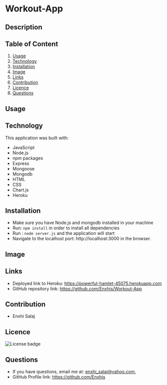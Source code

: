 # Workout-App

## Description

## Table of Content
  1.  [Usage](#usage)
  2.  [Technology](#technology)
  3.  [Installation](#installation)
  4.  [Image](#image)
  5.  [Links](#links)
  6.  [Contribution](#contribution)
  7.  [Licence](#licence)
  8.  [Questions](#questions)
  
  ## Usage
  
  ## Technology
  This application was built with:
  * JavaScript
  * Node.js
  * npm packages
  * Express
  * Mongoose 
  * Mongodb
  * HTML
  * CSS
  * Chart.js
  * Heroku
  
  ## Installation
   * Make sure you have Node.js and mongodb installed in your machine
   * Run: ```npm install``` in order to install all dependencies 
   * Run : ```node server.js``` and the application will start 
   * Navigate to the localhost port: http://localhost:3000 in the browser.
  
  ## Image
  
  ## Links
   * Deployed link to Heroku: https://powerful-hamlet-45075.herokuapp.com
   * GitHub repository link:  https://github.com/Enxhis/Workout-App
  
  ## Contribution
   * Enxhi Salaj
  
  ## Licence
   ![License badge](https://img.shields.io/badge/license-MIT-green)
  
  ## Questions
   * If you have questions, email me at: enxhi_salaj@yahoo.com,
   * GitHub Profile link: https://github.com/Enxhis
